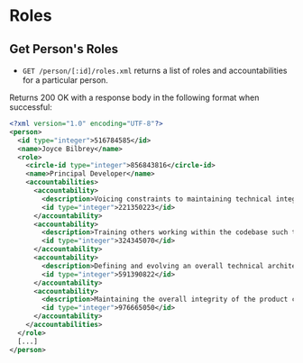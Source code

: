 Roles
========


Get Person's Roles
----------

* `GET /person/[:id]/roles.xml` returns a list of roles and accountabilities for a particular person.

Returns 200 OK with a response body in the following format when successful:

```xml
<?xml version="1.0" encoding="UTF-8"?>
<person>
  <id type="integer">516784585</id>
  <name>Joyce Bilbrey</name>
  <role>
    <circle-id type="integer">856843816</circle-id>
    <name>Principal Developer</name>
    <accountabilities>
      <accountability>
        <description>Voicing constraints to maintaining technical integrity so that business decisions which affect technical integrity can be made with full consciousness of the impact</description>
        <id type="integer">221350223</id>
      </accountability>
      <accountability>
        <description>Training others working within the codebase such that they could eventually fill the Principal Developer role if needed.</description>
        <id type="integer">324345070</id>
      </accountability>
      <accountability>
        <description>Defining and evolving an overall technical architecture, software design, and coding practices and processes for the product appropriate to the context and business needs</description>
        <id type="integer">591390822</id>
      </accountability>
      <accountability>
        <description>Maintaining the overall integrity of the product codebase to the extent practical given business constraints</description>
        <id type="integer">976665050</id>
      </accountability>
    </accountabilities>
  </role>
  [...]
</person>
```